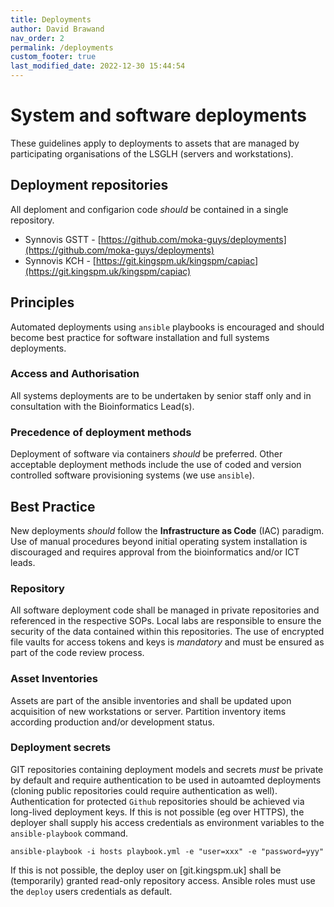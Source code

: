 ```yaml
---
title: Deployments
author: David Brawand
nav_order: 2
permalink: /deployments
custom_footer: true
last_modified_date: 2022-12-30 15:44:54
---
```

# System and software deployments
These guidelines apply to deployments to assets that are managed by participating organisations of the LSGLH (servers 
and workstations).

## Deployment repositories
All deploment and configarion code _should_ be contained in a single repository.

- Synnovis GSTT - [https://github.com/moka-guys/deployments](https://github.com/moka-guys/deployments)
- Synnovis KCH - [https://git.kingspm.uk/kingspm/capiac](https://git.kingspm.uk/kingspm/capiac)

## Principles
Automated deployments using `ansible` playbooks is encouraged and should become best practice for software installation 
and full systems deployments.

### Access and Authorisation
All systems deployments are to be undertaken by senior staff only and in consultation with the Bioinformatics Lead(s). 

### Precedence of deployment methods
Deployment of software via containers _should_ be preferred. Other acceptable deployment methods include the use of 
coded and version controlled software provisioning systems (we use `ansible`).

## Best Practice
New deployments _should_ follow the **Infrastructure as Code** (IAC) paradigm. Use of manual procedures beyond initial 
operating system installation is discouraged and requires approval from the bioinformatics and/or ICT leads.

### Repository
All software deployment code shall be managed in private repositories and referenced in the respective SOPs. Local labs 
are responsible to ensure the security of the data contained within this repositories. The use of encrypted file vaults 
for access tokens and keys is _mandatory_ and must be ensured as part of the code review process.

### Asset Inventories
Assets are part of the ansible inventories and shall be updated upon acquisition of new workstations or server. 
Partition inventory items according production and/or development status.

### Deployment secrets
GIT repositories containing deployment models and secrets _must_ be private by default and require authentication to be 
used in autoamted deployments (cloning public repositories could require authentication as well). Authentication for 
protected `Github` repositories should be achieved via long-lived deployment keys. If this is not possible (eg over 
HTTPS), the deployer shall supply his access credentials as environment variables to the ``ansible-playbook`` command.

`ansible-playbook -i hosts playbook.yml -e "user=xxx" -e "password=yyy"`

If this is not possible, the deploy user on [git.kingspm.uk] shall be (temporarily) granted read-only repository 
access. Ansible roles must use the ``deploy`` users credentials as default.

